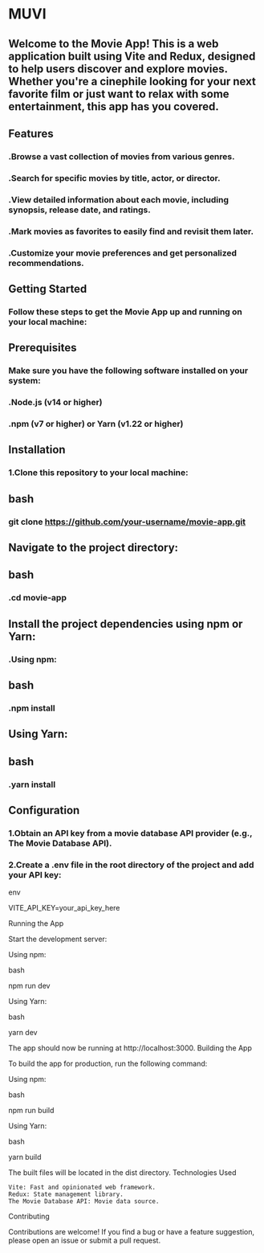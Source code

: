 # MUVI 
## Welcome to the Movie App! This is a web application built using Vite and Redux, designed to help users discover and explore movies. Whether you're a cinephile looking for your next favorite film or just want to relax with some entertainment, this app has you covered.

## Features

### .Browse a vast collection of movies from various genres.
### .Search for specific movies by title, actor, or director.
### .View detailed information about each movie, including synopsis, release date, and ratings.
### .Mark movies as favorites to easily find and revisit them later.
### .Customize your movie preferences and get personalized recommendations.

## Getting Started

### Follow these steps to get the Movie App up and running on your local machine:

## Prerequisites

### Make sure you have the following software installed on your system:

### .Node.js (v14 or higher)
### .npm (v7 or higher) or Yarn (v1.22 or higher)

## Installation

### 1.Clone this repository to your local machine:

## bash

### git clone https://github.com/your-username/movie-app.git

## Navigate to the project directory:

## bash

### .cd movie-app

## Install the project dependencies using npm or Yarn:

### .Using npm:

## bash

### .npm install

## Using Yarn:

## bash

### .yarn install

## Configuration

### 1.Obtain an API key from a movie database API provider (e.g., The Movie Database API).

### 2.Create a .env file in the root directory of the project and add your API key:

env

VITE_API_KEY=your_api_key_here

Running the App

Start the development server:

Using npm:

bash

npm run dev

Using Yarn:

bash

yarn dev

The app should now be running at http://localhost:3000.
Building the App

To build the app for production, run the following command:

Using npm:

bash

npm run build

Using Yarn:

bash

yarn build

The built files will be located in the dist directory.
Technologies Used

    Vite: Fast and opinionated web framework.
    Redux: State management library.
    The Movie Database API: Movie data source.

Contributing

Contributions are welcome! If you find a bug or have a feature suggestion, please open an issue or submit a pull request.
